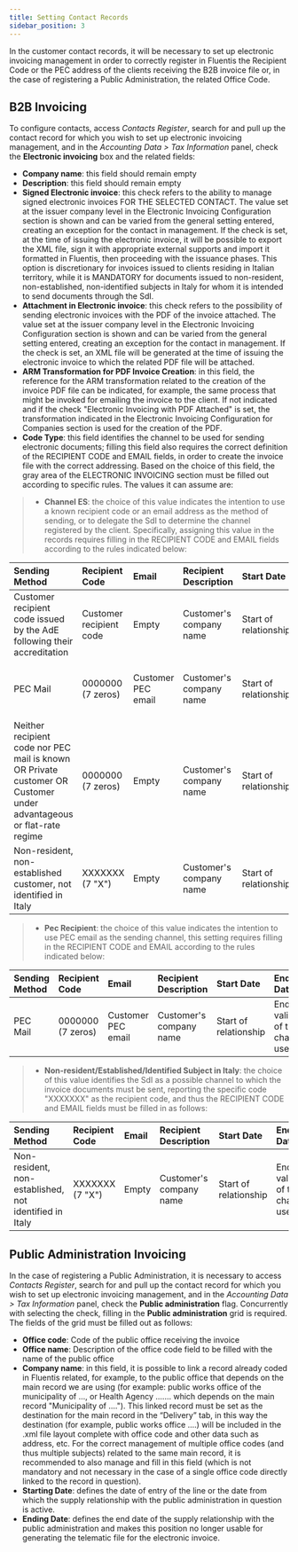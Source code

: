 ```yaml
---
title: Setting Contact Records 
sidebar_position: 3
---
```


In the customer contact records, it will be necessary to set up electronic invoicing management in order to correctly register in Fluentis the Recipient Code or the PEC address of the clients receiving the B2B invoice file or, in the case of registering a Public Administration, the related Office Code.

## B2B Invoicing 

To configure contacts, access *Contacts Register*, search for and pull up the contact record for which you wish to set up electronic invoicing management, and in the *Accounting Data > Tax Information* panel, check the **Electronic invoicing** box and the related fields:     
- **Company name**: this field should remain empty
- **Description**: this field should remain empty
- **Signed Electronic invoice**: this check refers to the ability to manage signed electronic invoices FOR THE SELECTED CONTACT. The value set at the issuer company level in the Electronic Invoicing Configuration section is shown and can be varied from the general setting entered, creating an exception for the contact in management. If the check is set, at the time of issuing the electronic invoice, it will be possible to export the XML file, sign it with appropriate external supports and import it formatted in Fluentis, then proceeding with the issuance phases. This option is discretionary for invoices issued to clients residing in Italian territory, while it is MANDATORY for documents issued to non-resident, non-established, non-identified subjects in Italy for whom it is intended to send documents through the SdI.
- **Attachment in Electronic invoice**: this check refers to the possibility of sending electronic invoices with the PDF of the invoice attached. The value set at the issuer company level in the Electronic Invoicing Configuration section is shown and can be varied from the general setting entered, creating an exception for the contact in management. If the check is set, an XML file will be generated at the time of issuing the electronic invoice to which the related PDF file will be attached.
- **ARM Transformation for PDF Invoice Creation**: in this field, the reference for the ARM transformation related to the creation of the invoice PDF file can be indicated, for example, the same process that might be invoked for emailing the invoice to the client. If not indicated and if the check "Electronic Invoicing with PDF Attached" is set, the transformation indicated in the Electronic Invoicing Configuration for Companies section is used for the creation of the PDF. 
- **Code Type**: this field identifies the channel to be used for sending electronic documents; filling this field also requires the correct definition of the RECIPIENT CODE and EMAIL fields, in order to create the invoice file with the correct addressing. Based on the choice of this field, the gray area of the ELECTRONIC INVOICING section must be filled out according to specific rules. The values it can assume are:
> - **Channel ES**: the choice of this value indicates the intention to use a known recipient code or an email address as the method of sending, or to delegate the SdI to determine the channel registered by the client. Specifically, assigning this value in the records requires filling in the RECIPIENT CODE and EMAIL fields according to the rules indicated below:

| Sending Method | Recipient Code | Email | Recipient Description | Start Date | End Date |
| :-- | :-- | :-- | :-- | :-- | :--|
| Customer recipient code issued by the AdE following their accreditation | Customer recipient code | Empty | Customer's company name | Start of relationship | End of validity of the channel used |
| PEC Mail | 0000000 (7 zeros) | Customer PEC email | Customer's company name | Start of relationship | End of validity of the channel used |
| Neither recipient code nor PEC mail is known OR Private customer OR Customer under advantageous or flat-rate regime | 0000000 (7 zeros) | Empty | Customer's company name | Start of relationship | End of validity of the channel used |
| Non-resident, non-established customer, not identified in Italy | XXXXXXX (7 "X") | Empty | Customer's company name | Start of relationship | End of validity of the channel used |
      

> - **Pec Recipient**: the choice of this value indicates the intention to use PEC email as the sending channel, this setting requires filling in the RECIPIENT CODE and EMAIL according to the rules indicated below:

| Sending Method | Recipient Code | Email | Recipient Description | Start Date | End Date |
| :-- | :-- | :-- | :-- | :-- | :--|
| PEC Mail | 0000000 (7 zeros) | Customer PEC email | Customer's company name | Start of relationship | End of validity of the channel used |
      

> - **Non-resident/Established/Identified Subject in Italy**: the choice of this value identifies the SdI as a possible channel to which the invoice documents must be sent, reporting the specific code "XXXXXXX" as the recipient code, and thus the RECIPIENT CODE and EMAIL fields must be filled in as follows:

| Sending Method | Recipient Code | Email | Recipient Description | Start Date | End Date |
| :-- | :-- | :-- | :-- | :-- | :--|
| Non-resident, non-established, not identified in Italy | XXXXXXX (7 "X") | Empty | Customer's company name | Start of relationship | End of validity of the channel used | 
        

## Public Administration Invoicing 

In the case of registering a Public Administration, it is necessary to access *Contacts Register*, search for and pull up the contact record for which you wish to set up electronic invoicing management, and in the *Accounting Data > Tax Information* panel, check the **Public administration** flag. Concurrently with selecting the check, filling in the **Public administration** grid is required.
The fields of the grid must be filled out as follows:         
- **Office code**: Code of the public office receiving the invoice
- **Office name**: Description of the office code field to be filled with the name of the public office
- **Company name**: in this field, it is possible to link a record already coded in Fluentis related, for example, to the public office that depends on the main record we are using (for example: public works office of the municipality of ..., or Health Agency ....... which depends on the main record "Municipality of ...."). This linked record must be set as the destination for the main record in the “Delivery” tab, in this way the destination (for example, public works office ....) will be included in the .xml file layout complete with office code and other data such as address, etc.
For the correct management of multiple office codes (and thus multiple subjects) related to the same main record, it is recommended to also manage and fill in this field (which is not mandatory and not necessary in the case of a single office code directly linked to the record in question).
- **Starting Date**: defines the date of entry of the line or the date from which the supply relationship with the public administration in question is active.
- **Ending Date**: defines the end date of the supply relationship with the public administration and makes this position no longer usable for generating the telematic file for the electronic invoice.